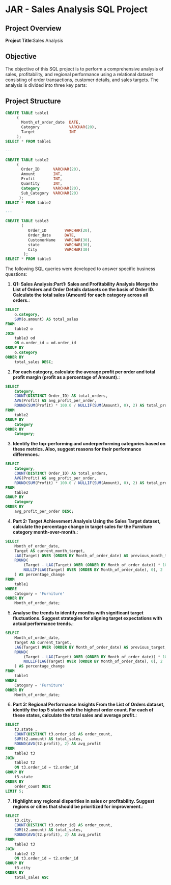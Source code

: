 # JAR - Sales Analysis SQL Project

## Project Overview

**Project Title**:Sales Analysis  

## Objective
The objective of this SQL project is to perform a comprehensive analysis of sales, profitability, and regional performance using a relational dataset consisting of order transactions, customer details, and sales targets. The analysis is divided into three key parts:

## Project Structure

```sql
CREATE TABLE table1
     (
       Month_of_order_date  DATE,
       Catogory             VARCHAR(20),
       Target               INT
     );
SELECT * FROM table1

---

CREATE TABLE table2
     (
       Order_ID	     VARCHAR(20),
	   Amount	     INT,
	   Profit        INT,
	   Quantity	     INT,
	   Category      VARCHAR(20),
	   Sub_Category  VARCHAR(20)
      );  
SELECT * FROM table2

---

CREATE TABLE table3
       (
          Order_ID        VARCHAR(20),
		  Order_date      DATE,
		  CustomerName    VARCHAR(30),
		  state           VARCHAR(30),
		  City            VARCHAR(30)
	    );
SELECT * FROM table3

```

The following SQL queries were developed to answer specific business questions:

1. **Q1: Sales Analysis:Part1: Sales and Profitability Analysis
   Merge the List of Orders and Order Details datasets on the basis of Order ID.
   Calculate the total sales (Amount) for each category across all orders.**:
```sql
SELECT 
    o.category,
    SUM(o.amount) AS total_sales
FROM 
    table2 o
JOIN 
    table3 od
    ON o.order_id = od.order_id
GROUP BY 
    o.category
ORDER BY 
    total_sales DESC;
```

2. **For each category, calculate the average profit per order and total profit margin
  (profit as a percentage of Amount).**:
```sql
SELECT
    Category,
    COUNT(DISTINCT Order_ID) AS total_orders,
    AVG(Profit) AS avg_profit_per_order,
    ROUND(SUM(Profit) * 100.0 / NULLIF(SUM(Amount), 0), 2) AS total_profit_margin_percent
FROM
    table2
GROUP BY
    Category
ORDER BY
    Category;

```

3. **Identify the top-performing and underperforming categories based on these
metrics. Also, suggest reasons for their performance differences.**:
```sql
SELECT
    Category,
    COUNT(DISTINCT Order_ID) AS total_orders,
    AVG(Profit) AS avg_profit_per_order,
    ROUND(SUM(Profit) * 100.0 / NULLIF(SUM(Amount), 0), 2) AS total_profit_margin_percent
FROM
    table2
GROUP BY
    Category
ORDER BY
    avg_profit_per_order DESC;

```

4. **Part 2: Target Achievement Analysis
Using the Sales Target dataset, calculate the percentage change in target sales
for the Furniture category month-over-month.**:
```sql
SELECT
    Month_of_order_date,
    Target AS current_month_target,
    LAG(Target) OVER (ORDER BY Month_of_order_date) AS previous_month_target,
    ROUND(
        (Target - LAG(Target) OVER (ORDER BY Month_of_order_date)) * 100.0 /
        NULLIF(LAG(Target) OVER (ORDER BY Month_of_order_date), 0), 2
    ) AS percentage_change
FROM
    table1
WHERE
    Catogory = 'Furniture'
ORDER BY
    Month_of_order_date;

```

5. **Analyse the trends to identify months with significant target fluctuations.
Suggest strategies for aligning target expectations with actual performance
trends.**:
```sql
SELECT
    Month_of_order_date,
    Target AS current_target,
    LAG(Target) OVER (ORDER BY Month_of_order_date) AS previous_target,
    ROUND(
        (Target - LAG(Target) OVER (ORDER BY Month_of_order_date)) * 100.0 /
        NULLIF(LAG(Target) OVER (ORDER BY Month_of_order_date), 0), 2
    ) AS percentage_change
FROM
    table1
WHERE
    Catogory = 'Furniture'
ORDER BY
    Month_of_order_date;	

```

6. **Part 3: Regional Performance Insights
From the List of Orders dataset, identify the top 5 states with the highest order
count. For each of these states, calculate the total sales and average profit.**:
```sql
SELECT
	t3.state ,
    COUNT(DISTINCT t3.order_id) AS order_count,
    SUM(t2.amount) AS total_sales,
    ROUND(AVG(t2.profit), 2) AS avg_profit
FROM
    table3 t3
JOIN
    table2 t2
    ON t3.order_id = t2.order_id
GROUP BY
    t3.state
ORDER BY
    order_count DESC
LIMIT 5;
```

7. **Highlight any regional disparities in sales or profitability. Suggest regions or cities
that should be prioritized for improvement.**:
```sql
SELECT
    t3.city,
    COUNT(DISTINCT t3.order_id) AS order_count,
    SUM(t2.amount) AS total_sales,
    ROUND(AVG(t2.profit), 2) AS avg_profit
FROM
    table3 t3
JOIN
    table2 t2
    ON t3.order_id = t2.order_id
GROUP BY
    t3.city
ORDER BY
    total_sales ASC  

```
